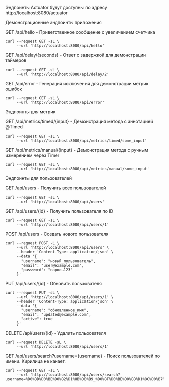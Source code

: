 
Эндпоинты Actuator будут доступны по адресу http://localhost:8080/actuator

Демонстрационные эндпоинты приложения</br>

GET /api/hello - Приветственное сообщение с увеличением счетчика
```shell
curl --request GET -sL \
     --url 'http://localhost:8080/api/hello'
```

GET /api/delay/{seconds} - Ответ с задержкой для демонстрации таймеров
```shell
curl --request GET -sL \
     --url 'http://localhost:8080/api/delay/2'
```

GET /api/error - Генерация исключения для демонстрации метрик ошибок
```shell
curl --request GET -sL \
     --url 'http://localhost:8080/api/error'
```

Эндпоинты для метрик</br>

GET /api/metrics/timed/{input} - Демонстрация метода с аннотацией @Timed
```shell
curl --request GET -sL \
     --url 'http://localhost:8080/api/metrics/timed/some_input'
```

GET /api/metrics/manual/{input} - Демонстрация метода с ручным измерением через Timer
```shell
curl --request GET -sL \
     --url 'http://localhost:8080/api/metrics/manual/some_input'
```

Эндпоинты для пользователей</br>

GET /api/users - Получить всех пользователей
```shell
curl --request GET -sL \
     --url 'http://localhost:8080/api/users'
```

GET /api/users/{id} - Получить пользователя по ID
```shell
curl --request GET -sL \
     --url 'http://localhost:8080/api/users/1'
```

POST /api/users - Создать нового пользователя
```shell
curl --request POST -L \
     --url 'http://localhost:8080/api/users' \
     --header 'Content-Type: application/json' \
     --data '{
       "username": "новый_пользователь", 
       "email": "user@example.com", 
       "password": "пароль123"
     }'
```

PUT /api/users/{id} - Обновить пользователя
```shell
curl --request PUT -sL \
     --url 'http://localhost:8080/api/users/1' \
     --header 'Content-Type: application/json' \
     --data '{
       "username": "обновленное_имя", 
       "email": "updated@example.com", 
       "active": true
     }'
```

DELETE /api/users/{id} - Удалить пользователя
```shell
curl --request DELETE -sL \
     --url 'http://localhost:8080/api/users/1'
```

GET /api/users/search?username={username} - Поиск пользователей по имени. Кирилица не канает.
```shell
curl --request GET -sL \
     --url 'http://localhost:8080/api/users/search?username=%D0%BD%D0%BE%D0%B2%D1%8B%D0%B9_%D0%BF%D0%BE%D0%BB%D1%8C%D0%B7%D0%BE%D0%B2%D0%B0%D1%82%D0%B5%D0%BB%D1%8C'
```